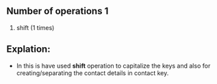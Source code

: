 ## Number of operations 1
1. shift (1 times)

## Explation:

* In this is have used **shift** operation to capitalize the keys and also for creating/separating the contact details in contact key.